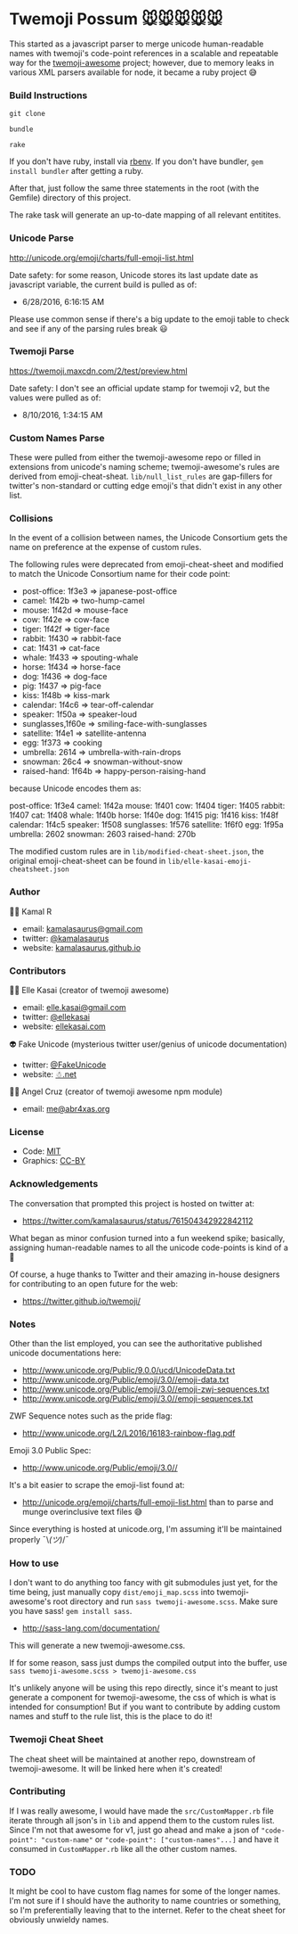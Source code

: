 # Twemoji Possum 🐭🐭🐭🐭🐭

This started as a javascript parser to merge unicode human-readable
names with twemoji's code-point references in a scalable and repeatable
way for the [twemoji-awesome](http://ellekasai.github.io/twemoji-awesome/) project; however, due to memory leaks in various XML parsers available for node, it became a ruby project 😅

### Build Instructions

`git clone`

`bundle`

`rake`

If you don't have ruby, install via [rbenv](https://github.com/rbenv/rbenv#homebrew-on-mac-os-x).
If you don't have bundler, `gem install bundler` after getting a ruby.

After that, just follow the same three statements in the root (with the
Gemfile) directory of this project.

The rake task will generate an up-to-date mapping of all relevant
entitites.

### Unicode Parse

http://unicode.org/emoji/charts/full-emoji-list.html

Date safety: for some reason, Unicode stores its last update date as
javascript variable, the current build is pulled as of:

- 6/28/2016, 6:16:15 AM

Please use common sense if there's a big update to the emoji table to
check and see if any of the parsing rules break 😃

### Twemoji Parse

https://twemoji.maxcdn.com/2/test/preview.html

Date safety: I don't see an official update stamp for twemoji v2, but
the values were pulled as of:

- 8/10/2016, 1:34:15 AM

### Custom Names Parse

These were pulled from either the twemoji-awesome repo or filled in extensions from
unicode's naming scheme; twemoji-awesome's rules are derived from
emoji-cheat-sheat.  `lib/null_list_rules` are gap-fillers for twitter's
non-standard or cutting edge emoji's that didn't exist in any other
list.

### Collisions

In the event of a collision between names, the Unicode Consortium gets
the name on preference at the expense of custom rules.

The following rules were deprecated from emoji-cheat-sheet and modified
to match the Unicode Consortium name for their code point:

- post-office: 1f3e3 => japanese-post-office
- camel: 1f42b => two-hump-camel
- mouse: 1f42d => mouse-face
- cow: 1f42e => cow-face
- tiger: 1f42f => tiger-face
- rabbit: 1f430 => rabbit-face
- cat: 1f431 => cat-face
- whale: 1f433 => spouting-whale
- horse: 1f434 => horse-face
- dog: 1f436 => dog-face
- pig: 1f437 => pig-face
- kiss: 1f48b => kiss-mark
- calendar: 1f4c6 => tear-off-calendar
- speaker: 1f50a => speaker-loud
- sunglasses,1f60e => smiling-face-with-sunglasses
- satellite: 1f4e1 => satellite-antenna
- egg: 1f373 => cooking
- umbrella: 2614 => umbrella-with-rain-drops
- snowman: 26c4 => snowman-without-snow
- raised-hand: 1f64b => happy-person-raising-hand


because Unicode encodes them as:

post-office: 1f3e4
camel: 1f42a
mouse: 1f401
cow: 1f404
tiger: 1f405
rabbit: 1f407
cat: 1f408
whale: 1f40b
horse: 1f40e
dog: 1f415
pig: 1f416
kiss: 1f48f
calendar: 1f4c5
speaker: 1f508
sunglasses: 1f576
satellite: 1f6f0
egg: 1f95a
umbrella: 2602
snowman: 2603
raised-hand: 270b

The modified custom rules are in `lib/modified-cheat-sheet.json`, the
original emoji-cheat-sheet can be found in
`lib/elle-kasai-emoji-cheatsheet.json`

### Author

👳🏾 Kamal R

- email: kamalasaurus@gmail.com
- twitter: [@kamalasaurus](https://twitter.com/kamalasaurus)
- website: [kamalasaurus.github.io](https://kamalasaurus.github.io)

### Contributors

👩🏻 Elle Kasai (creator of twemoji awesome)
- email: elle.kasai@gmail.com
- twitter: [@ellekasai](https://twitter.com/ellekasai)
- website: [ellekasai.com](http://ellekasai.com)

👽 Fake Unicode (mysterious twitter user/genius of unicode documentation)
- twitter: [@FakeUnicode](https://twitter.com/FakeUnicode)
- website: [☃.net](http://☃.net)

👨🏽 Angel Cruz (creator of twemoji awesome npm module)
- email: me@abr4xas.org

### License

- Code: [MIT](https://opensource.org/licenses/MIT)
- Graphics: [CC-BY](https://creativecommons.org/licenses/by/4.0/)

### Acknowledgements

The conversation that prompted this project is hosted on twitter at:
- https://twitter.com/kamalasaurus/status/761504342922842112

What began as minor confusion turned into a fun weekend spike; basically,
assigning human-readable names to all the unicode code-points is kind of
a 🐻

Of course, a huge thanks to Twitter and their amazing in-house designers
for contributing to an open future for the web:
- https://twitter.github.io/twemoji/

### Notes

Other than the list employed, you can see the authoritative published
unicode documentations here:

- http://www.unicode.org/Public/9.0.0/ucd/UnicodeData.txt
- http://www.unicode.org/Public/emoji/3.0//emoji-data.txt
- http://www.unicode.org/Public/emoji/3.0//emoji-zwj-sequences.txt
- http://www.unicode.org/Public/emoji/3.0//emoji-sequences.txt

ZWF Sequence notes such as the pride flag:
- http://www.unicode.org/L2/L2016/16183-rainbow-flag.pdf

Emoji 3.0 Public Spec:
- http://www.unicode.org/Public/emoji/3.0//

It's a bit easier to scrape the emoji-list found at:
- http://unicode.org/emoji/charts/full-emoji-list.html
than to parse and munge overinclusive text files 😅

Since everything is hosted at unicode.org, I'm assuming it'll be
maintained properly ¯\\_(ツ)_/¯

### How to use

I don't want to do anything too fancy with git submodules just yet, for
the time being, just manually copy `dist/emoji_map.scss` into
twemoji-awesome's root directory and run `sass twemoji-awesome.scss`.
Make sure you have sass!  `gem install sass`.
- http://sass-lang.com/documentation/

This will generate a new twemoji-awesome.css.

If for some reason, sass just dumps the compiled output into the buffer,
use `sass twemoji-awesome.scss > twemoji-awesome.css`

It's unlikely anyone will be using this repo directly, since it's meant
to just generate a component for twemoji-awesome, the css of which is
what is intended for consumption!  But if you want to contribute by
adding custom names and stuff to the rule list, this is the place to do
it!

### Twemoji Cheat Sheet

The cheat sheet will be maintained at another repo, downstream of
twemoji-awesome.  It will be linked here when it's created!

### Contributing

If I was really awesome, I would have made the `src/CustomMapper.rb`
file iterate through all json's in `lib` and append them to the custom
rules list.  Since I'm not that awesome for v1, just go ahead and make a
json of `"code-point": "custom-name"` or `"code-point": ["custom-names"...]` and have it consumed in `CustomMapper.rb` like all the other custom names.

### TODO

It might be cool to have custom flag names for some of the longer
names.  I'm not sure if I should have the authority to name countries
or something, so I'm preferentially leaving that to the internet.  Refer
to the cheat sheet for obviously unwieldy names.

